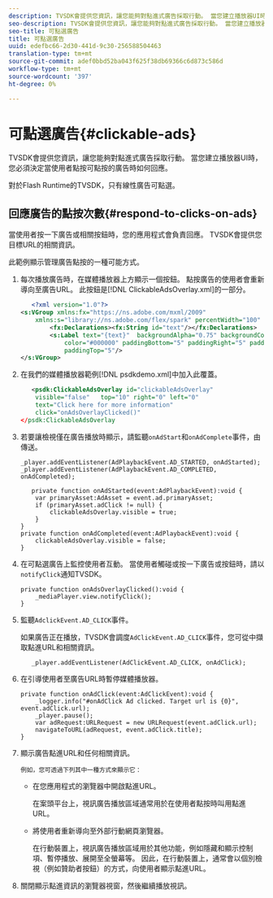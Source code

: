 ```yaml
---
description: TVSDK會提供您資訊，讓您能夠對點進式廣告採取行動。 當您建立播放器UI時，您必須決定當使用者點按可點按的廣告時如何回應。
seo-description: TVSDK會提供您資訊，讓您能夠對點進式廣告採取行動。 當您建立播放器UI時，您必須決定當使用者點按可點按的廣告時如何回應。
seo-title: 可點選廣告
title: 可點選廣告
uuid: edefbc66-2d30-441d-9c30-256588504463
translation-type: tm+mt
source-git-commit: adef0bbd52ba043f625f38db69366c6d873c586d
workflow-type: tm+mt
source-wordcount: '397'
ht-degree: 0%

---
```



# 可點選廣告{#clickable-ads}

TVSDK會提供您資訊，讓您能夠對點進式廣告採取行動。 當您建立播放器UI時，您必須決定當使用者點按可點按的廣告時如何回應。

對於Flash Runtime的TVSDK，只有線性廣告可點選。

## 回應廣告的點按次數{#respond-to-clicks-on-ads}

當使用者按一下廣告或相關按鈕時，您的應用程式會負責回應。 TVSDK會提供您目標URL的相關資訊。

此範例顯示管理廣告點按的一種可能方式。

1. 每次播放廣告時，在媒體播放器上方顯示一個按鈕。 點按廣告的使用者會重新導向至廣告URL。 此按鈕是[!DNL ClickableAdsOverlay.xml]的一部分。

   ```xml
      <?xml version="1.0"?> 
   <s:VGroup xmlns:fx="https://ns.adobe.com/mxml/2009"  
       xmlns:s="library://ns.adobe.com/flex/spark" percentWidth="100" horizontalAlign="center">     
           <fx:Declarations><fx:String id="text"/></fx:Declarations> 
           <s:Label text="{text}"  backgroundAlpha="0.75" backgroundColor="#DEDEDE"  
               color="#000000" paddingBottom="5" paddingRight="5" paddingLeft="5"  
               paddingTop="5"/> 
   </s:VGroup>
   ```

1. 在我們的媒體播放器範例[!DNL psdkdemo.xml]中加入此覆蓋。

   ```xml
      <psdk:ClickableAdsOverlay id="clickableAdsOverlay"  
       visible="false"   top="10" right="0" left="0"  
       text="Click here for more information"   
       click="onAdsOverlayClicked()" 
   </psdk:ClickableAdsOverlay
   ```

1. 若要讓檢視僅在廣告播放時顯示，請監聽`onAdStart`和`onAdComplete`事件，由傳送。

   ```
   _player.addEventListener(AdPlaybackEvent.AD_STARTED, onAdStarted); 
   _player.addEventListener(AdPlaybackEvent.AD_COMPLETED, onAdCompleted); 
   ```

   ```
      private function onAdStarted(event:AdPlaybackEvent):void { 
       var primaryAsset:AdAsset = event.ad.primaryAsset; 
       if (primaryAsset.adClick != null) { 
           clickableAdsOverlay.visible = true;  
       } 
   } 
   private function onAdCompleted(event:AdPlaybackEvent):void { 
       clickableAdsOverlay.visible = false; 
   }
   ```

1. 在可點選廣告上監控使用者互動。 當使用者觸碰或按一下廣告或按鈕時，請以`notifyClick`通知TVSDK。

   ```
   private function onAdsOverlayClicked():void {     
       _mediaPlayer.view.notifyClick(); 
   }
   ```

1. 監聽`AdclickEvent.AD_CLICK`事件。

   如果廣告正在播放，TVSDK會調度`AdClickEvent.AD_CLICK`事件，您可從中擷取點進URL和相關資訊。

   ```
      _player.addEventListener(AdClickEvent.AD_CLICK, onAdClick);
   ```

1. 在引導使用者至廣告URL時暫停媒體播放器。

   ```
   private function onAdClick(event:AdClickEvent):void { 
       _logger.info("#onAdClick Ad clicked. Target url is {0}", event.adClick.url);  
       _player.pause(); 
       var adRequest:URLRequest = new URLRequest(event.adClick.url); 
       navigateToURL(adRequest, event.adClick.title); 
   }
   ```

1. 顯示廣告點進URL和任何相關資訊。

       例如，您可透過下列其中一種方式來顯示它：
   
   * 在您應用程式的瀏覽器中開啟點進URL。

      在案頭平台上，視訊廣告播放區域通常用於在使用者點按時叫用點進URL。
   * 將使用者重新導向至外部行動網頁瀏覽器。

      在行動裝置上，視訊廣告播放區域用於其他功能，例如隱藏和顯示控制項、暫停播放、展開至全螢幕等。 因此，在行動裝置上，通常會以個別檢視（例如贊助者按鈕）的方式，向使用者顯示點進URL。

1. 關閉顯示點進資訊的瀏覽器視窗，然後繼續播放視訊。
